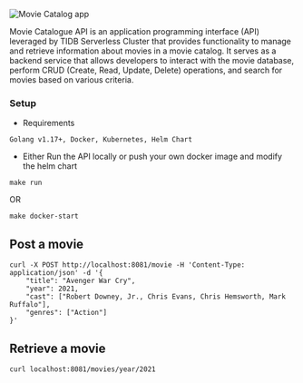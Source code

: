 
![Movie Catalog app](https://github.com/Cloud-Hacks/tidb-hack-movie-catalog-app/assets/11625672/b2ff491f-1dec-4002-919e-96767865e200)


Movie Catalogue API is an application programming interface (API) leveraged by TIDB Serverless Cluster that provides functionality to manage and retrieve information about movies in a movie catalog. It serves as a backend service that allows developers to interact with the movie database, perform CRUD (Create, Read, Update, Delete) operations, and search for movies based on various criteria.


### Setup

- Requirements
```
Golang v1.17+, Docker, Kubernetes, Helm Chart
```
- Either Run the API locally or push your own docker image and modify the helm chart

`make run`

OR

`make docker-start`

## Post a movie

```
curl -X POST http://localhost:8081/movie -H 'Content-Type: application/json' -d '{
    "title": "Avenger War Cry",
    "year": 2021,
    "cast": ["Robert Downey, Jr., Chris Evans, Chris Hemsworth, Mark Ruffalo"],
    "genres": ["Action"]
}'
```

## Retrieve a movie

```
curl localhost:8081/movies/year/2021
```
